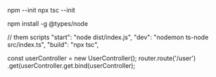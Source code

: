 npm --init
npx tsc --init

npm install -g @types/node

// them scripts
"start": "node dist/index.js",
"dev": "nodemon ts-node src/index.ts",
"build": "npx tsc",


const userController = new UserController();
router.route('/user')
  .get(userController.get.bind(userController);